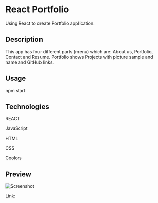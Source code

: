 # React Portfolio

Using React to create Portfolio application. 

## Description

This app has four different parts (menu) which are:
About us, Portfolio, Contact and Resume. 
Portfolio shows Projects with picture sample and name and GitHub links.


## Usage
npm start

## Technologies
REACT

JavaScript

HTML

CSS

Coolors


## Preview
![Screenshot]() 

Link: 
